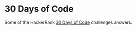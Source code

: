 # 30 Days of Code

Some of the HackerRank [30 Days of Code](https://www.hackerrank.com/domains/tutorials/30-days-of-code) challenges answers.
